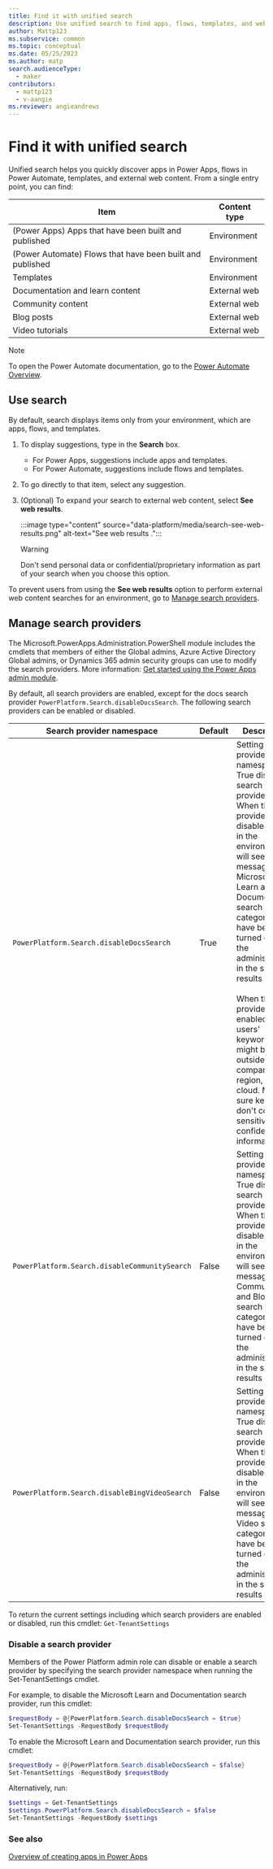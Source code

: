 ```yaml
---
title: Find it with unified search
description: Use unified search to find apps, flows, templates, and web content.
author: Mattp123
ms.subservice: common
ms.topic: conceptual
ms.date: 05/25/2023
ms.author: matp
search.audienceType: 
  - maker
contributors:
  - mattp123
  - v-aangie
ms.reviewer: angieandrews
---
```


# Find it with unified search

Unified search helps you quickly discover apps in Power Apps, flows in Power Automate, templates, and external web content. From a single entry point, you can find:

|Item  |Content type  |
|---------|---------|
|(Power Apps) Apps that have been built and published   | Environment        |
|(Power Automate) Flows that have been built and published   | Environment        |
|Templates    | Environment  |
|Documentation and learn content    |  External web     |
|Community content     |  External web       |
|Blog posts     | External web        |
| Video tutorials  | External web  |

> [!NOTE]
> To open the Power Automate documentation, go to the [Power Automate Overview](/power-automate/getting-started).

## Use search

By default, search displays items only from your environment, which are apps, flows, and templates.

1. To display suggestions, type in the **Search** box.

    - For Power Apps, suggestions include apps and templates.
    - For Power Automate, suggestions include flows and templates.

1. To go directly to that item, select any suggestion.

1. (Optional) To expand your search to external web content, select **See web results**.

    :::image type="content" source="data-platform/media/search-see-web-results.png" alt-text="See web results .":::

    > [!WARNING]
    > Don't send personal data or confidential/proprietary information as part of your search when you choose this option.

To prevent users from using the **See web results** option to perform external web content searches for an environment, go to [Manage search providers](#manage-search-providers).

## Manage search providers

The Microsoft.PowerApps.Administration.PowerShell module includes the cmdlets that members of either the Global admins, Azure Active Directory Global admins, or Dynamics 365 admin security groups can use to modify the search providers. More information: [Get started using the Power Apps admin module](/powershell/powerapps/get-started-powerapps-admin).

By default, all search providers are enabled, except for the docs search provider `PowerPlatform.Search.disableDocsSearch`. The following search providers can be enabled or disabled.

|Search provider namespace |Default |Description  |
|---------|---------|---------|
|`PowerPlatform.Search.disableDocsSearch`  |True |  Setting the provider namespace to True disables search for the provider. When this provider is disabled, users in the environment will see a message that Microsoft Learn and Documentation search categories have been turned off by the administrator in the search results page.  <br /><br /> When the provider is enabled, users' keywords might be sent outside their company, region, or cloud. Make sure keywords don't contain sensitive or confidential information. |
|`PowerPlatform.Search.disableCommunitySearch`     |False | Setting the provider namespace to True disables search for the provider. When this provider is disabled, users in the environment will see a message that Community and Blog search categories have been turned off by the administrator in the search results page.   |
| `PowerPlatform.Search.disableBingVideoSearch`    |False |Setting the provider namespace to True disables search for the provider. When this provider is disabled, users in the environment will see a message that Video search categories have been turned off by the administrator in the search results page.   |

To return the current settings including which search providers are enabled or disabled, run this cmdlet:
`Get-TenantSettings`

### Disable a search provider

Members of the Power Platform admin role can disable or enable a search provider by specifying the search provider namespace when running the Set-TenantSettings cmdlet.

For example, to disable the Microsoft Learn and Documentation search provider, run this cmdlet:

```powershell
$requestBody = @{PowerPlatform.Search.disableDocsSearch = $true}
Set-TenantSettings -RequestBody $requestBody
```

To enable the Microsoft Learn and Documentation search provider, run this cmdlet:

```powershell
$requestBody = @{PowerPlatform.Search.disableDocsSearch = $false}
Set-TenantSettings -RequestBody $requestBody
```

Alternatively, run:
```powershell
$settings = Get-TenantSettings 
$settings.PowerPlatform.Search.disableDocsSearch = $false
Set-TenantSettings -RequestBody $settings
```

### See also

[Overview of creating apps in Power Apps](index.md)
